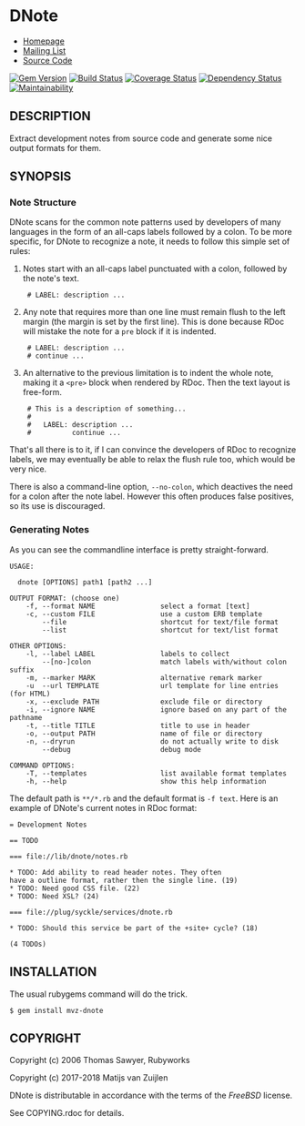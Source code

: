 # DNote

* [Homepage](http://rubyworks.github.com/dnote)
* [Mailing List](http://googlegroups.com/group/rubyworks-mailinglist)
* [Source Code](http://github.com/rubyworks/dnote)

[![Gem Version](https://badge.fury.io/rb/mvz-dnote.svg)](https://badge.fury.io/rb/mvz-dnote)
[![Build Status](https://travis-ci.org/mvz/mvz-dnote.svg?branch=master)](https://travis-ci.org/mvz/mvz-dnote)
[![Coverage Status](https://coveralls.io/repos/github/mvz/mvz-dnote/badge.svg?branch=master)](https://coveralls.io/github/mvz/mvz-dnote?branch=master)
[![Dependency Status](https://gemnasium.com/badges/github.com/mvz/mvz-dnote.svg)](https://gemnasium.com/github.com/mvz/mvz-dnote)
[![Maintainability](https://api.codeclimate.com/v1/badges/608621bbad5de3a98e3b/maintainability)](https://codeclimate.com/github/mvz/dnote/maintainability)

## DESCRIPTION

Extract development notes from source code and generate some nice
output formats for them.


## SYNOPSIS

### Note Structure

DNote scans for the common note patterns used by developers of many languages in the form of an
all-caps labels followed by a colon. To be more specific, for DNote to recognize a note,
it needs to follow this simple set of rules:

1. Notes start with an all-caps label punctuated with a colon, followed by the note's text.

        # LABEL: description ...

2. Any note that requires more than one line must remain flush to the left
margin (the margin is set by the first line). This is done because RDoc will mistake
the note for a `pre` block if it is indented.

        # LABEL: description ...
        # continue ...

3. An alternative to the previous limitation is to indent the whole note, making it
a `<pre>` block when rendered by RDoc. Then the text layout is free-form.

        # This is a description of something...
        #
        #   LABEL: description ...
        #          continue ...

That's all there is to it, if I can convince the developers of RDoc to recognize labels,
we may eventually be able to relax the flush rule too, which would be very nice.

There is also a command-line option, `--no-colon`, which deactives the need for
a colon after the note label. However this often produces false positives, so its use is
discouraged.

### Generating Notes

As you can see the commandline interface is pretty straight-forward.

    USAGE:

      dnote [OPTIONS] path1 [path2 ...]

    OUTPUT FORMAT: (choose one)
        -f, --format NAME                select a format [text]
        -c, --custom FILE                use a custom ERB template
            --file                       shortcut for text/file format
            --list                       shortcut for text/list format

    OTHER OPTIONS:
        -l, --label LABEL                labels to collect
            --[no-]colon                 match labels with/without colon suffix
        -m, --marker MARK                alternative remark marker
        -u  --url TEMPLATE               url template for line entries (for HTML)
        -x, --exclude PATH               exclude file or directory
        -i, --ignore NAME                ignore based on any part of the pathname
        -t, --title TITLE                title to use in header
        -o, --output PATH                name of file or directory
        -n, --dryrun                     do not actually write to disk
            --debug                      debug mode

    COMMAND OPTIONS:
        -T, --templates                  list available format templates
        -h, --help                       show this help information

The default path is `**/*.rb` and the default format is `-f text`.
Here is an example of DNote's current notes in RDoc format:

    = Development Notes

    == TODO

    === file://lib/dnote/notes.rb

    * TODO: Add ability to read header notes. They often
    have a outline format, rather then the single line. (19)
    * TODO: Need good CSS file. (22)
    * TODO: Need XSL? (24)

    === file://plug/syckle/services/dnote.rb

    * TODO: Should this service be part of the +site+ cycle? (18)

    (4 TODOs)


## INSTALLATION

The usual rubygems command will do the trick.

    $ gem install mvz-dnote


## COPYRIGHT

Copyright (c) 2006 Thomas Sawyer, Rubyworks

Copyright (c) 2017-2018 Matijs van Zuijlen

DNote is distributable in accordance with the terms of the *FreeBSD* license.

See COPYING.rdoc for details.
